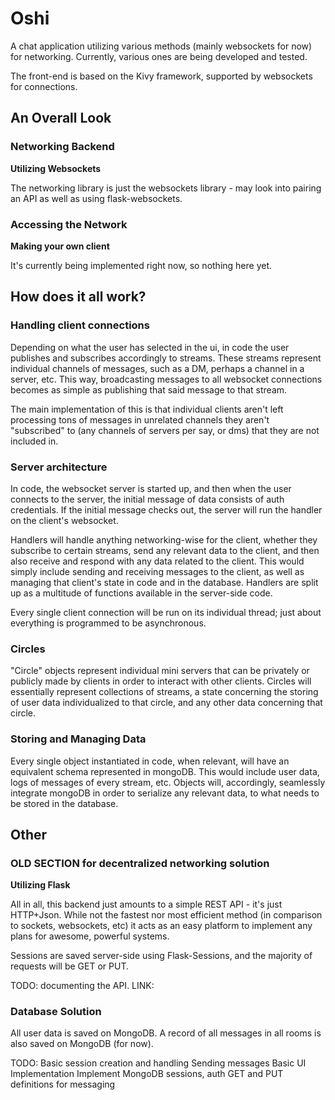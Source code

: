 # Oshi
A chat application utilizing various methods (mainly websockets for now) for networking.
Currently, various ones are being developed and tested.

The front-end is based on the Kivy framework, supported by websockets for connections.

## An Overall Look

### Networking Backend
**Utilizing Websockets**

The networking library is just the websockets library - may look into pairing an API as
well as using flask-websockets.

### Accessing the Network
**Making your own client**

It's currently being implemented right now, so nothing here yet.

## How does it all work?

### Handling client connections
Depending on what the user has selected in the ui, in code the user publishes and subscribes accordingly to streams.
These streams represent individual channels of messages, such as a DM, perhaps a channel in a server, etc.
This way, broadcasting messages to all websocket connections becomes as simple as publishing that said message to that stream.

The main implementation of this is that individual clients aren't left processing tons of messages in unrelated channels
they aren't "subscribed" to (any channels of servers per say, or dms) that they are not included in.

### Server architecture

In code, the websocket server is started up, and then when the user connects to the server, the initial message of data
consists of auth credentials. If the initial message checks out, the server will run the handler on the client's websocket.

Handlers will handle anything networking-wise for the client, whether they subscribe to certain streams,
send any relevant data to the client, and then also receive and respond with any data related to the client.
This would simply include sending and receiving messages to the client, as well as managing that client's state in code and in the database.
Handlers are split up as a multitude of functions available in the server-side code. 

Every single client connection will be run on its individual thread; just about everything is programmed to be asynchronous. 

### Circles

"Circle" objects represent individual mini servers that can be privately or publicly made by clients in order to interact
with other clients. Circles will essentially represent collections of streams, a state concerning the storing of user data
individualized to that circle, and any other data concerning that circle.

### Storing and Managing Data

Every single object instantiated in code, when relevant, will have an equivalent schema represented in mongoDB.
This would include user data, logs of messages of every stream, etc. Objects will, accordingly, seamlessly integrate
mongoDB in order to serialize any relevant data, to what needs to be stored in the database.

## Other

### OLD SECTION for decentralized networking solution
**Utilizing Flask**

All in all, this backend just amounts to a simple REST API - it's just HTTP+Json.
While not the fastest nor most efficient method (in comparison to sockets, websockets, etc) it acts as an easy platform
to implement any plans for awesome, powerful systems.

Sessions are saved server-side using Flask-Sessions, and the majority of requests will be GET or PUT.

TODO: documenting the API. LINK:

### Database Solution
All user data is saved on MongoDB. A record of all messages in all rooms is also saved on MongoDB (for now).

TODO:
Basic session creation and handling
Sending messages
Basic UI Implementation
Implement MongoDB
sessions, auth
GET and PUT definitions for messaging

